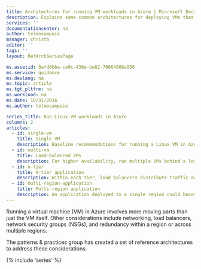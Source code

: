 ```yaml
---
title: Architectures for running VM workloads in Azure | Microsoft Docs
description: Explains some common architectures for deploying VMs that host enterprise-scale applications in Azure.
services: ''
documentationcenter: na
author: telmosampaio
manager: christb
editor: ''
tags: ''
layout: RefArchSeriesPage

ms.assetid: 0afd8bba-ce0c-438e-be82-70064808a956
ms.service: guidance
ms.devlang: na
ms.topic: article
ms.tgt_pltfrm: na
ms.workload: na
ms.date: 10/31/2016
ms.author: telmosampaio

series_title: Run Linux VM workloads in Azure
columns: 2
articles:
  - id: single-vm
    title: Single VM
    description: Baseline recommendations for running a Linux VM in Azure.
  - id: multi-vm
    title: Load-balanced VMs
    description: For higher availability, run multiple VMs behind a load balancer.
  - id: n-tier
    title: N-tier application
    description: Within each tier, load balancers distribute traffic across multiple VMs. Appache Cassandra provides a highly available database.
  - id: multi-region-application
    title: Multi-region application
    description: An application deployed to a single region could become unavailable if an incident occurs within that region. For mission-critical applications, consider deploying to more than one region.
---
```

Running a virtual machine (VM) in Azure involves more moving parts than just the VM itself. Other considerations include networking, load balancers, network security groups (NSGs), and redundancy within a region or across multiple regions.

The patterns & practices group has created a set of reference architectures to address these considerations. 

{% include 'series' %}
